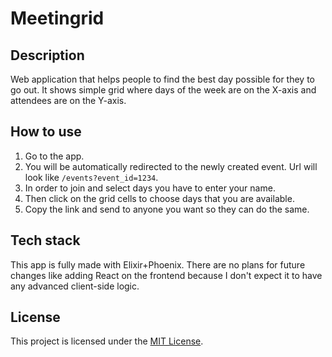 # Meetingrid

## Description

Web application that helps people to find the best day possible for they to go out. It shows simple grid where days of the week are on the X-axis and attendees are on the Y-axis. 

## How to use

1. Go to the app.
2. You will be automatically redirected to the newly created event. Url will look like `/events?event_id=1234`.
3. In order to join and select days you have to enter your name.
4. Then click on the grid cells to choose days that you are available.
5. Copy the link and send to anyone you want so they can do the same.

## Tech stack

This app is fully made with Elixir+Phoenix. There are no plans for future changes like adding React on the frontend because I don't expect it to have any advanced client-side logic.

## License

This project is licensed under the [MIT License](./LICENSE).

